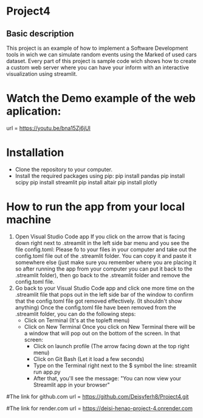 # Project4
## Basic description
This project is an example of how to implement a Software Development tools in wich we can simulate random events using the Marked of used cars dataset. Every part of this project is sample code wich shows how to create a custom web server where you can have your inform with an interactive visualization using streamlit.

# Watch the Demo example of the web aplication:
url = https://youtu.be/bna15Zj6jUI


# Installation
* Clone the repository to your computer.
* Install the required packages using pip: 
pip install pandas
pip install scipy
pip install streamlit
pip install altair
pip install plotly

# How to run the app from your local machine

1. Open Visual Studio Code app
   If you click on the arrow that is facing down right next to .streamlit in the left side bar menu and you see the file config.toml:
   Please fo to your files in your computer and take out the config.toml file out of the .streamlit folder. You can copy it and paste it somewhere else (just make sure you remember where you are placing it so after running the app from your computer you can put it back to the .streamlit folder), then go back to the .streamlit folder and remove the config.toml file.
2. Go back to your Visual Studio Code app and click one more time on the  .streamlit file that pops out in the left side bar of the window to confirm that the config.toml file
   got removed effectively. (It shouldn't show anything)
   Once the config.toml file have been removed from the .streamlit folder, you can do the following steps:
   * Click on Terminal (It's at the topleft menu)
   * Click on New Terminal
     Once you click on New Terminal there will be a window that will pop out on the bottom of the screen.
     In that screen:
     - Click on launch profile (The arrow facing down at the top right menu)
     - Click on Git Bash (Let it load a few seconds)
     - Type on the Terminal right next to the $ symbol the line: streamlit run app.py
     - After that, you'll see the message: 
       "You can now view your Streamlit app in your browser"

#The link for github.com
url = https://github.com/Deisyferh8/Project4.git


#The link for render.com
url = https://deisi-henao-project-4.onrender.com





